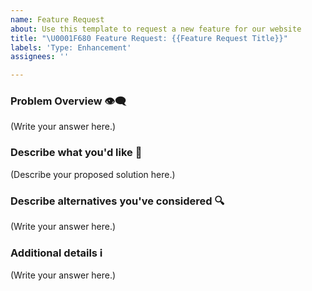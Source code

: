 ```yaml
---
name: Feature Request
about: Use this template to request a new feature for our website
title: "\U0001F680 Feature Request: {{Feature Request Title}}"
labels: 'Type: Enhancement'
assignees: ''

---
```


### Problem Overview 👁️‍🗨️ 

<!--
  Provide a clear and concise description of what the problem is.
  For example, "I'm always frustrated when..."
-->

(Write your answer here.)

### Describe what you'd like 🧰

<!--
  Provide a clear and concise description of what you want to happen.
-->

(Describe your proposed solution here.)

### Describe alternatives you've considered 🔍

<!--
  Let us know about other solutions you've tried or researched.
-->

(Write your answer here.)

### Additional details ℹ️

<!--
  Is there anything else you can add about the proposal?
  You might want to link to related issues here, if you haven't already.
-->

(Write your answer here.)
